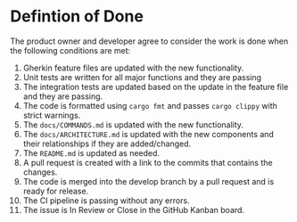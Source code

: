 # Defintion of Done

The product owner and developer agree to consider the work is done when the following conditions are met:

1. Gherkin feature files are updated with the new functionality.
1. Unit tests are written for all major functions and they are passing
1. The integration tests are updated based on the update in the feature file and they are passing.
1. The code is formatted using `cargo fmt` and passes `cargo clippy` with strict warnings.
1. The `docs/COMMANDS.md` is updated with the new functionality.
1. The `docs/ARCHITECTURE.md` is updated with the new components and their relationships if they are added/changed.
1. The `README.md` is updated as needed.
1. A pull request is created with a link to the commits that contains the changes.
1. The code is merged into the develop branch by a pull request and is ready for release.
1. The CI pipeline is passing without any errors.
1. The issue is In Review or Close in the GitHub Kanban board.
